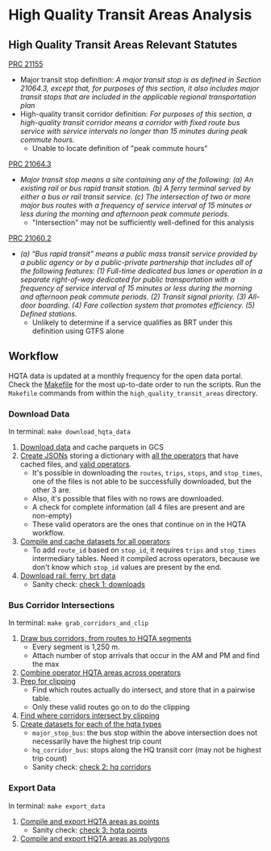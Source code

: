 # High Quality Transit Areas Analysis

## High Quality Transit Areas Relevant Statutes

[PRC 21155](https://leginfo.legislature.ca.gov/faces/codes_displaySection.xhtml?sectionNum=21155.&lawCode=PRC)
* Major transit stop definition: _A major transit stop is as defined in Section 21064.3, except that, for purposes of this section, it also includes major transit stops that are included in the applicable regional transportation plan_
* High-quality transit corridor definition: _For purposes of this section, a high-quality transit corridor means a corridor with fixed route bus service with service intervals no longer than 15 minutes during peak commute hours._
    * Unable to locate definition of "peak commute hours"

[PRC 21064.3](https://leginfo.legislature.ca.gov/faces/codes_displaySection.xhtml?sectionNum=21064.3.&lawCode=PRC)
* _Major transit stop means a site containing any of the following:
(a) An existing rail or bus rapid transit station.
(b) A ferry terminal served by either a bus or rail transit service.
(c) The intersection of two or more major bus routes with a frequency of service interval of 15 minutes or less during the morning and afternoon peak commute periods._
    * "Intersection" may not be sufficiently well-defined for this analysis

[PRC 21060.2](https://leginfo.legislature.ca.gov/faces/codes_displaySection.xhtml?lawCode=PRC&sectionNum=21060.2.&highlight=true&keyword=bus%20rapid%20transit)
* _(a) “Bus rapid transit” means a public mass transit service provided by a public agency or by a public-private partnership that includes all of the following features:
(1) Full-time dedicated bus lanes or operation in a separate right-of-way dedicated for public transportation with a frequency of service interval of 15 minutes or less during the morning and afternoon peak commute periods.
(2) Transit signal priority.
(3) All-door boarding.
(4) Fare collection system that promotes efficiency.
(5) Defined stations._
    * Unlikely to determine if a service qualifies as BRT under this definition using GTFS alone
    
## Workflow

HQTA data is updated at a monthly frequency for the open data portal. Check the [Makefile](./Makefile) for the most up-to-date order to run the scripts. Run the `Makefile` commands from within the `high_quality_transit_areas` directory.

### Download Data
In terminal: `make download_hqta_data`

1. [Download data](./download_data.py) and cache parquets in GCS
1. [Create JSONs](./operators_for_hqta.py) storing a dictionary with [all the operators](./hqta_operators.json) that have cached files, and [valid operators](./valid_hqta_operators.json). 
    * It's possible in downloading the `routes`, `trips`, `stops`, and `stop_times`, one of the files is not able to be successfully downloaded, but the other 3 are. 
    * Also, it's possible that files with no rows are downloaded.
    * A check for complete information (all 4 files are present and are non-empty)
    * These valid operators are the ones that continue on in the HQTA workflow.
1. [Compile and cache datasets for all operators](./compile_operators_data.py)
    * To add `route_id` based on `stop_id`, it requires `trips` and `stop_times` intermediary tables. Need it compiled across operators, because we don't know which `stop_id` values are present by the end.
1. [Download rail, ferry, brt data](./A2_combine_stops.py)
    * Sanity check: [check 1: downloads](./check1_downloads.ipynb)

### Bus Corridor Intersections

In terminal: `make grab_corridors_and_clip`

1. [Draw bus corridors, from routes to HQTA segments](./B1_bus_corridors.py)
    * Every segment is 1,250 m. 
    * Attach number of stop arrivals that occur in the AM and PM and find the max
1. [Combine operator HQTA areas across operators](./B2_combine_operator_corridors.py)
1. [Prep for clipping](./C1_prep_for_clipping.py) 
    * Find which routes actually do intersect, and store that in a pairwise table.
    * Only these valid routes go on to do the clipping
1. [Find where corridors intersect by clipping](./C2_clip_bus_intersections.py)
1. [Create datasets for each of the hqta types](./C4_create_bus_hqta_types.py)
    * `major_stop_bus`: the bus stop within the above intersection does not necessarily have
the highest trip count
    * `hq_corridor_bus`: stops along the HQ transit corr (may not be highest trip count)
    * Sanity check: [check 2: hq corridors](./check2_hq_corridors.ipynb)

### Export Data

In terminal: `make export_data`

1. [Compile and export HQTA areas as points](./D1_assemble_hqta_points.py)
    * Sanity check: [check 3: hqta points](./check3_hqta_points.ipynb)
1. [Compile and export HQTA areas as polygons](./D2_assemble_hqta_polygons.py)